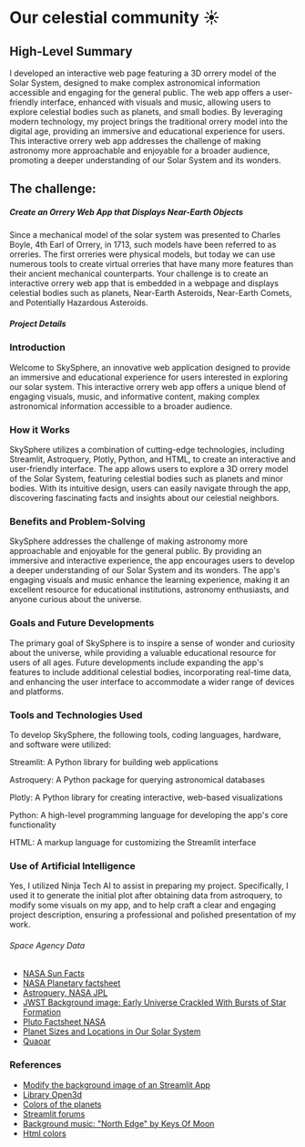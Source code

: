 # Our celestial community ☀️

## High-Level Summary

I developed an interactive web page featuring a 3D orrery model of the Solar System, designed to make complex astronomical information accessible and engaging for the general public. The web app offers a user-friendly interface, enhanced with visuals and music, allowing users to explore celestial bodies such as planets, and small bodies. By leveraging modern technology, my project brings the traditional orrery model into the digital age, providing an immersive and educational experience for users. This interactive orrery web app addresses the challenge of making astronomy more approachable and enjoyable for a broader audience, promoting a deeper understanding of our Solar System and its wonders.

## The challenge:

##### Create an Orrery Web App that Displays Near-Earth Objects

Since a mechanical model of the solar system was presented to Charles Boyle, 4th Earl of Orrery, in 1713, such models have been referred to as orreries. The first orreries were physical models, but today we can use numerous tools to create virtual orreries that have many more features than their ancient mechanical counterparts. Your challenge is to create an interactive orrery web app that is embedded in a webpage and displays celestial bodies such as planets, Near-Earth Asteroids, Near-Earth Comets, and Potentially Hazardous Asteroids.

##### Project Details

### Introduction

Welcome to SkySphere, an innovative web application designed to provide an immersive and educational experience for users interested in exploring our solar system. This interactive orrery web app offers a unique blend of engaging visuals, music, and informative content, making complex astronomical information accessible to a broader audience.

### How it Works

SkySphere utilizes a combination of cutting-edge technologies, including Streamlit, Astroquery, Plotly, Python, and HTML, to create an interactive and user-friendly interface. The app allows users to explore a 3D orrery model of the Solar System, featuring celestial bodies such as planets and minor bodies. With its intuitive design, users can easily navigate through the app, discovering fascinating facts and insights about our celestial neighbors.

### Benefits and Problem-Solving

SkySphere addresses the challenge of making astronomy more approachable and enjoyable for the general public. By providing an immersive and interactive experience, the app encourages users to develop a deeper understanding of our Solar System and its wonders. The app's engaging visuals and music enhance the learning experience, making it an excellent resource for educational institutions, astronomy enthusiasts, and anyone curious about the universe.

### Goals and Future Developments

The primary goal of SkySphere is to inspire a sense of wonder and curiosity about the universe, while providing a valuable educational resource for users of all ages. Future developments include expanding the app's features to include additional celestial bodies, incorporating real-time data, and enhancing the user interface to accommodate a wider range of devices and platforms.

### Tools and Technologies Used

To develop SkySphere, the following tools, coding languages, hardware, and software were utilized:

Streamlit: A Python library for building web applications

Astroquery: A Python package for querying astronomical databases

Plotly: A Python library for creating interactive, web-based visualizations

Python: A high-level programming language for developing the app's core functionality

HTML: A markup language for customizing the Streamlit interface

### Use of Artificial Intelligence

Yes, I utilized Ninja Tech AI to assist in preparing my project. Specifically, I used it to generate the initial plot after obtaining data from astroquery, to modify some visuals on my app, and to help craft a clear and engaging project description, ensuring a professional and polished presentation of my work.

###### Space Agency Data

- [NASA Sun Facts](https://science.nasa.gov/sun/facts/)
- [NASA Planetary factsheet](https://nssdc.gsfc.nasa.gov/planetary/factsheet/)
- [Astroquery, NASA JPL](https://astroquery.readthedocs.io/en/latest/jplhorizons/jplhorizons.html#overview)
- [JWST Background image: Early Universe Crackled With Bursts of Star Formation](https://www.flickr.com/photos/nasawebbtelescope/52952930671/in/album-72177720305127361)
- [Pluto Factsheet NASA](https://nssdc.gsfc.nasa.gov/planetary/factsheet/plutofact.html)
- [Planet Sizes and Locations in Our Solar System](https://science.nasa.gov/solar-system/planet-sizes-and-locations-in-our-solar-system/)
- [Quaoar](https://science.nasa.gov/resource/quaoar/)

### References

- [Modify the background image of an Streamlit App](https://www.youtube.com/watch?v=pyWqw5yCNdo)
- [Library Open3d](https://www.open3d.org/docs/release/index.html)
- [Colors of the planets](https://www.arclab.com/en/kb/htmlcss/html-css-color-names-rgb-rgba-hex-hsl-hsla.html)
- [Streamlit forums](https://discuss.streamlit.io/)
- [Background music: "North Edge" by Keys Of Moon](https://www.youtube.com/watch?v=smWb8dj1Jgs)
- [Html colors](https://www.arclab.com/en/kb/htmlcss/html-css-color-names-rgb-rgba-hex-hsl-hsla.html)

## 
